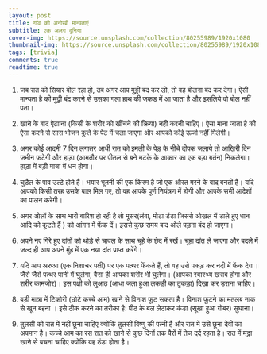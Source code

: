 ```yaml
---
layout: post
title: गाँव की अनोखी मान्यताएं
subtitle: एक अलग दुनिया
cover-img: https://source.unsplash.com/collection/80255989/1920x1080
thumbnail-img: https://source.unsplash.com/collection/80255989/1920x1080
tags: [trivia]
comments: true
readtime: true
---
```


1. जब रात को सियार बोल रहा हो, तब अगर आप मुट्ठी बंद कर लो, तो वह बोलना बंद कर
   देगा। ऐसी मान्यता है की मुट्ठी बंद करने से उसका गला हाथ की जकड में आ जाता है
   और इसलिये वो बोल नहीं पता।

2. खाने के बाद ऐढााना (किसी के शरीर को खींचने की क्रिया) नहीं करनी चाहिए। ऐसा
   माना जाता है की ऐसा करने से सारा भोजन कुत्ते के पेट में चला जाएगा और आपको कोई
   ऊर्जा नहीं मिलेगी।

3. अगर कोई आदमी 7 दिन लगातर आधी रात को इमली के पेड़ के नीचे दीपक जलाये तो आखिरी
   दिन जमीन फटेगी और हाड़ा (आमतौर पर पीतल से बने मटके के आकार का एक बड़ा बर्तन)
   निकलेगा। हाड़ा में बड़ी मात्रा में धन होगा।

4. चुड़ैल के पाव उल्टे होते हैं। भयार भूतनी की एक किस्म है जो एक औरत मरने के बाद
   बनती है। यदि आपको किसी तरह उसके बाल मिल गए, तो वह आपके पूर्ण नियंत्रण में
   होगी और आपके सभी आदेशों का पालन करेगी।

5. अगर ओलों के साथ भारी बारिश हो रही है तो मूसर(लंबा, मोटा डंडा जिससे ओखल में
   डाले हुए धान आदि को कूटते हैं ) को आंगन में फेंक दें। इससे कुछ समय बाद ओले
   पड़ना बंद हो जाएगा।

6. अपने नए गिरे हुए दांतों को थोड़े से चावल के साथ चूहे के छेद में रखें। चूहा
   दांत ले जाएगा और बदले में जल्द ही आप अपने मुंह में एक नया दांत प्राप्त
   करेंगे।

7. यदि आप अरुआ (एक निशाचर पक्षी) पर एक पत्थर फेंकते हैं, तो वह उसे पकड़ कर नदी
   में फेंक देगा। जैसे जैसे पत्थर पानी में घुलेगा, वैसा ही आपका शरीर भी
   घुलेगा। (आपका स्वास्थ्य खराब होगा और शरीर कामजोर)। इस पक्षी को लुआठ
   (आधा जला हुआ लकड़ी का टुकड़ा) दिखा कर डराना चाहिए।

8. बड़ी मात्रा में टिकोरी (छोटे कच्चे आम) खाने से विनाश फूट सकता है। विनाश फूटने
   का मतलब नाक से खून बहना । इसे ठीक करने का तरीका है: पीठ के बल लेटाकर कंडा
   (सूखा हुआ गोबर) सुघाना।

9. तुलसी को रात में नहीं छूना चाहिए क्योंकि तुलसी विष्णु की पत्नी है और रात में उसे छूना देवी
   का अपमान है। कच्चे आम का रस रात को खाने से कुछ दिनों तक पैरों में तेज दर्द रहता है। रात
   में मट्ठा खाने से बचना चाहिए क्योंकि यह ठंडा होता है।